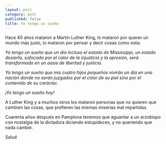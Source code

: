 ```yaml
---
layout: post
category: post
published: false
title: Yo tengo un sueño
---
```


Hace 40 años mataron a Martin Luther King, lo mataron por querer un mundo  más justo, lo mataron por pensar y decir cosas como esta:

<em>Yo tengo un sueño que un día incluso el estado de Mississippi, un estado desierto, sofocado por el calor de la injusticia y la opresión, será transformado en un oasis de libertad y justicia.</em>

<em>Yo tengo un sueño que mis cuatro hijos pequeños vivirán un día en una nación donde no serán juzgados por el color de su piel sino por el contenido de su carácter.</em>

<em>¡Yo tengo un sueño hoy!</em>


A Luther King y a muchos otros los mataron personas que no quieren que cambien las cosas, que prefieren las mismas miserias mal repartidas.


Cuarenta años después en Pamplona tenemos que aguantar a un arzobispo con nostalgia de la dictadura diciendo estupideces, y no queriendo que nada cambie. 

Salud




